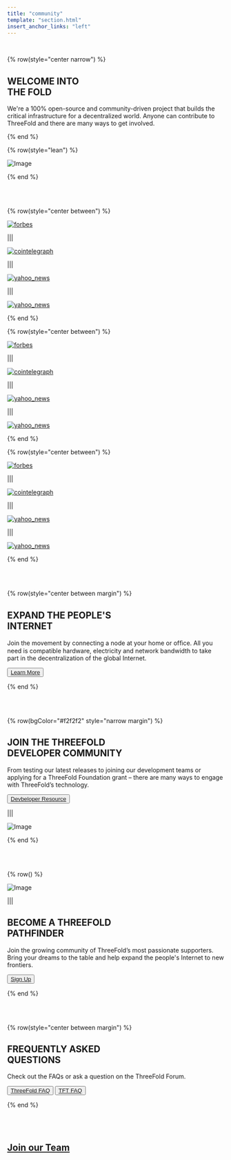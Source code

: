 ```yaml
---
title: "community"
template: "section.html"
insert_anchor_links: "left"
---
```


<br>

<!-- section 1 (THE FOLD) -->

{% row(style="center narrow") %}

## WELCOME INTO <br> **THE FOLD**


We're a 100% open-source and community-driven project that builds the critical infrastructure for a decentralized world. Anyone can contribute to ThreeFold and there are many ways to get involved.

{% end %}

{% row(style="lean") %}

![Image](/images/community_header.jpg#mx-auto)

{% end %}

<br>
<br>

<!-- section 8 (IN THE NEWS) -->


{% row(style="center between") %}

[![forbes](/images/forum.png)](https://forum.threefold.io/)

|||

[![cointelegraph](/images/github.png)](https://github.com/threefoldtech)

|||

[![yahoo_news](/images/documentation.png)](https://library.threefold.me/info/threefold#/)

|||

[![yahoo_news](/images/twitter.png)](https://twitter.com/threefold_io)


{% end %}

{% row(style="center between") %}

[![forbes](/images/telegram_new.png)](https://t.me/threefoldnews)

|||

[![cointelegraph](/images/telegram_chat.png)](https://t.me/threefold)

|||

[![yahoo_news](/images/telegram_farmers.png)](https://t.me/threefoldfarmers)

|||

[![yahoo_news](/images/telegram_chattester.png)](https://t.me/threefoldtesting)


{% end %}

{% row(style="center between") %}

[![forbes](/images/reddit.png)](https://www.reddit.com/r/threefold/)

|||

[![cointelegraph](/images/youtube.png)](https://www.youtube.com/threefoldfoundation)

|||

[![yahoo_news](/images/mail_list.png)](https://www.threefold.io/#subscribe)

|||

[![yahoo_news](/images/linkedin.png)](https://ae.linkedin.com/company/threefold-foundatiooon)


{% end %}

<br>

<br>


<!-- section 3 (INTERNET) -->

{% row(style="center between margin") %}

## EXPAND THE PEOPLE'S <br> **INTERNET**


Join the movement by connecting a node at your home or ofﬁce. All you need is compatible hardware, electricity and network bandwidth to take part in the decentralization of the global Internet.

<button>[Learn More](/farm)</button>

{% end %}


<br>
<br>

<!-- section 4 (DEVELOPER COMMUNITY) -->

{% row(bgColor="#f2f2f2" style="narrow margin") %}


## JOIN THE THREEFOLD <br> **DEVELOPER COMMUNITY**

From testing our latest releases to joining our development teams or applying for a ThreeFold Foundation grant – there are many ways to engage with ThreeFold’s technology.

<button>[Devbeloper Resource](/developer)</button>

|||

![Image](/images/community_developers.png#medium)

{% end %}

<br>
<br>

<!-- section 5 (PATHFINDER) -->

{% row() %}

![Image](/images/community_pathefinder.jpg)

|||

## BECOME A THREEFOLD <br> **PATHFINDER**

Join the growing community of ThreeFold’s most passionate supporters. Bring your dreams to the table and help expand the people's Internet to new frontiers.

<button>[Sign Up](https://honf2dpejik.typeform.com/to/Hubtbirs)</button>

{% end %}

<br>
<br>

<!-- section 6 (QUESTIONS) -->

{% row(style="center between margin") %}

## FREQUENTLY ASKED <br> **QUESTIONS**


Check out the FAQs or ask a question on the ThreeFold Forum.

<button>[ThreeFold FAQ](/faq)</button>
<button>[TFT FAQ](/tftfaq)</button>

{% end %}

<br>
<br>
    

<div class="relative flex flex-col lg:flex-row items-baseline -mx-8 sm:-mx-12 md:-mx-16 lg:-mx-20">
    <a href="/careers" class="section banner" >
      <div class="center">
        <h2 class="h1">
          <strong>Join our Team</strong>
        </h2>
      </div>
      <div class="back" style="background-image: url('/images//tf_people.jpg')"
      ></div>
    </a>
</div>







